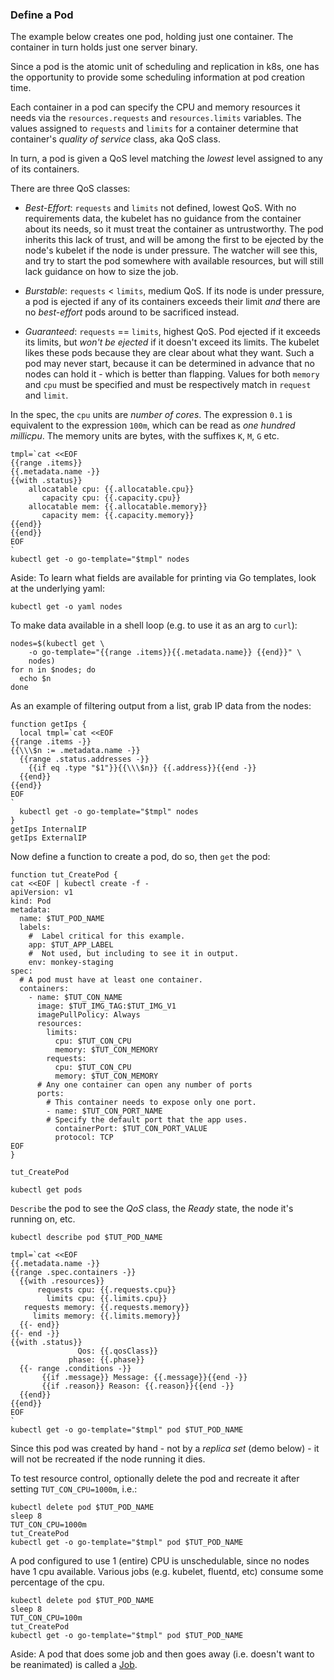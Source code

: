 ### Define a Pod

The example below creates one pod, holding just one
container.  The container in turn holds just one server
binary.

Since a pod is the atomic unit of scheduling and
replication in k8s, one has the opportunity to provide
some scheduling information at pod creation time.

Each container in a pod can specify the CPU and memory
resources it needs via the `resources.requests` and
`resources.limits` variables.  The values assigned to
`requests` and `limits` for a container determine that
container's _quality of service_ class, aka QoS
class.

In turn, a pod is given a QoS level matching the
_lowest_ level assigned to any of its containers.

There are three QoS classes:

* _Best-Effort_: `requests` and `limits` not defined, lowest QoS.
  With no requirements data, the kubelet has no
  guidance from the container about its needs, so it
  must treat the container as untrustworthy. The pod
  inherits this lack of trust, and will be among the
  first to be ejected by the node's kubelet if the node
  is under pressure.  The watcher will see this, and
  try to start the pod somewhere with available
  resources, but will still lack guidance on how to
  size the job.

* _Burstable_: `requests` < `limits`, medium QoS.
  If its node is under pressure, a pod is ejected if any
  of its containers exceeds their limit _and_ there are
  no _best-effort_ pods around to be sacrificed instead.

* _Guaranteed_: `requests` == `limits`, highest QoS.
  Pod ejected if it exceeds its limits, but _won't be
  ejected_ if it doesn't exceed its limits.  The
  kubelet likes these pods because they are clear about
  what they want.  Such a pod may
  never start, because it can be
  determined in advance that no nodes can hold it -
  which is better than flapping.
  Values for both `memory` and `cpu` must be specified
  and must be respectively match in `request` and
  `limit`.

In the spec, the `cpu` units are _number of cores_.
The expression `0.1` is equivalent to the expression
`100m`, which can be read as _one hundred millicpu_.
The memory units are bytes, with the suffixes `K`, `M`,
`G` etc.


<!-- @printNodeCapacities -->
```
tmpl=`cat <<EOF
{{range .items}}
{{.metadata.name -}}
{{with .status}}
    allocatable cpu: {{.allocatable.cpu}}
       capacity cpu: {{.capacity.cpu}}
    allocatable mem: {{.allocatable.memory}}
       capacity mem: {{.capacity.memory}}
{{end}}
{{end}}
EOF
`
kubectl get -o go-template="$tmpl" nodes
```

Aside: To learn what fields are available for printing
via Go templates, look at the underlying yaml:

<!-- @getNodeYaml -->
```
kubectl get -o yaml nodes
```

To make data available in a shell loop (e.g. to use it
as an arg to `curl`):

<!-- @nodeDataToCurl -->
```
nodes=$(kubectl get \
    -o go-template="{{range .items}}{{.metadata.name}} {{end}}" \
    nodes)
for n in $nodes; do
  echo $n
done
```

As an example of filtering output
from a list, grab IP data from the nodes:

<!-- @getNodeIps -->
```
function getIps {
  local tmpl=`cat <<EOF
{{range .items -}}
{{\\\$n := .metadata.name -}}
  {{range .status.addresses -}}
    {{if eq .type "$1"}}{{\\\$n}} {{.address}}{{end -}}
  {{end}}
{{end}}
EOF
`
  kubectl get -o go-template="$tmpl" nodes
}
getIps InternalIP
getIps ExternalIP
```

Now define a function to create a pod, do so, then
`get` the pod:

<!-- @defineFunctionToCreatePod-->
```
function tut_CreatePod {
cat <<EOF | kubectl create -f -
apiVersion: v1
kind: Pod
metadata:
  name: $TUT_POD_NAME
  labels:
    #  Label critical for this example.
    app: $TUT_APP_LABEL
    #  Not used, but including to see it in output.
    env: monkey-staging
spec:
  # A pod must have at least one container.
  containers:
    - name: $TUT_CON_NAME
      image: $TUT_IMG_TAG:$TUT_IMG_V1
      imagePullPolicy: Always
      resources:
        limits:
          cpu: $TUT_CON_CPU
          memory: $TUT_CON_MEMORY
        requests:
          cpu: $TUT_CON_CPU
          memory: $TUT_CON_MEMORY
      # Any one container can open any number of ports
      ports:
        # This container needs to expose only one port.
        - name: $TUT_CON_PORT_NAME
        # Specify the default port that the app uses.
          containerPort: $TUT_CON_PORT_VALUE
          protocol: TCP
EOF
}
```

<!-- @createThePod -->
```
tut_CreatePod
```

<!-- @getAllPods -->
```
kubectl get pods
```

`Describe` the pod to see the _QoS_ class, the _Ready_
state, the node it's running on, etc.

<!-- @describeOnePod -->
```
kubectl describe pod $TUT_POD_NAME
```

<!-- @focussedDescribePod -->
```
tmpl=`cat <<EOF
{{.metadata.name -}}
{{range .spec.containers -}}
  {{with .resources}}
      requests cpu: {{.requests.cpu}}
        limits cpu: {{.limits.cpu}}
   requests memory: {{.requests.memory}}
     limits memory: {{.limits.memory}}
  {{- end}}
{{- end -}}
{{with .status}}
               Qos: {{.qosClass}}
             phase: {{.phase}}
  {{- range .conditions -}}
       {{if .message}} Message: {{.message}}{{end -}}
       {{if .reason}} Reason: {{.reason}}{{end -}}
  {{end}}
{{end}}
EOF
`
kubectl get -o go-template="$tmpl" pod $TUT_POD_NAME
```

Since this pod was created by hand - not by a _replica
set_ (demo below) - it will not be recreated if the
node running it dies.

To test resource control, optionally delete the pod and
recreate it after setting `TUT_CON_CPU=1000m`, i.e.:

<!-- @checkScheduling -->
```
kubectl delete pod $TUT_POD_NAME
sleep 8
TUT_CON_CPU=1000m
tut_CreatePod
kubectl get -o go-template="$tmpl" pod $TUT_POD_NAME
```

A pod configured to use 1 (entire) CPU is
unschedulable, since no nodes have 1 cpu available.
Various jobs (e.g. kubelet, fluentd, etc) consume some
percentage of the cpu.

<!-- @recreateThePodWithReasonableCpu -->
```
kubectl delete pod $TUT_POD_NAME
sleep 8
TUT_CON_CPU=100m
tut_CreatePod
kubectl get -o go-template="$tmpl" pod $TUT_POD_NAME
```

[Job]: https://kubernetes.io/docs/concepts/workloads/controllers/jobs-run-to-completion

Aside: A pod that does some job and then goes away
(i.e.  doesn't want to be reanimated) is called a [Job].
